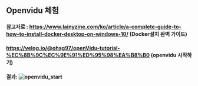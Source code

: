 ## Openvidu 체험

#### 참고자료 : https://www.lainyzine.com/ko/article/a-complete-guide-to-how-to-install-docker-desktop-on-windows-10/ (Docker설치 완벽 가이드)

#### https://velog.io/@ohsg97/openVidu-tutorial-%EC%8B%9C%EC%9E%91%ED%95%98%EA%B8%B0 (openvidu 시작하기)



#### 결과: ![openvidu_start](C:\Users\SSAFY\Desktop\openvidu_start.PNG)

